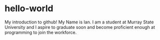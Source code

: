 # hello-world
My introduction to github!
My Name is Ian.
I am a student at Murray State University and I aspire to graduate soon and become proficient enough at programming to join the workforce. 
